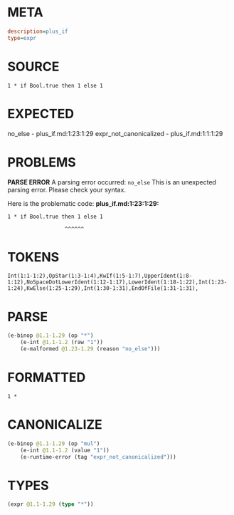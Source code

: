 # META
~~~ini
description=plus_if
type=expr
~~~
# SOURCE
~~~roc
1 * if Bool.true then 1 else 1
~~~
# EXPECTED
no_else - plus_if.md:1:23:1:29
expr_not_canonicalized - plus_if.md:1:1:1:29
# PROBLEMS
**PARSE ERROR**
A parsing error occurred: `no_else`
This is an unexpected parsing error. Please check your syntax.

Here is the problematic code:
**plus_if.md:1:23:1:29:**
```roc
1 * if Bool.true then 1 else 1
```
                      ^^^^^^


# TOKENS
~~~zig
Int(1:1-1:2),OpStar(1:3-1:4),KwIf(1:5-1:7),UpperIdent(1:8-1:12),NoSpaceDotLowerIdent(1:12-1:17),LowerIdent(1:18-1:22),Int(1:23-1:24),KwElse(1:25-1:29),Int(1:30-1:31),EndOfFile(1:31-1:31),
~~~
# PARSE
~~~clojure
(e-binop @1.1-1.29 (op "*")
	(e-int @1.1-1.2 (raw "1"))
	(e-malformed @1.23-1.29 (reason "no_else")))
~~~
# FORMATTED
~~~roc
1 * 
~~~
# CANONICALIZE
~~~clojure
(e-binop @1.1-1.29 (op "mul")
	(e-int @1.1-1.2 (value "1"))
	(e-runtime-error (tag "expr_not_canonicalized")))
~~~
# TYPES
~~~clojure
(expr @1.1-1.29 (type "*"))
~~~
